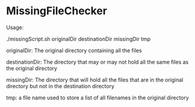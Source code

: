 # MissingFileChecker

Usage:

./missingScript.sh originalDir destinationDir missingDir tmp

originalDir: The original directory containing all the files

destinationDir: The directory that may or may not hold all the same files as the original directory

missingDir: The directory that will hold all the files that are in the original directory but not in the destination directory

tmp: a file name used to store a list of all filenames in the original directory

